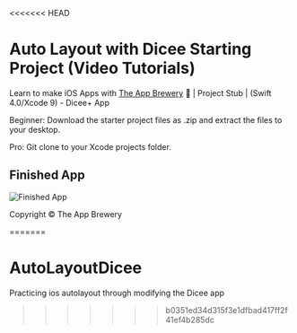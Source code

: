 <<<<<<< HEAD
# Auto Layout with Dicee Starting Project (Video Tutorials)
Learn to make iOS Apps with [The App Brewery](https://www.appbrewery.co) 📱 | Project Stub | (Swift 4.0/Xcode 9) - Dicee+ App


Beginner: Download the starter project files as .zip and extract the files to your desktop.

Pro: Git clone to your Xcode projects folder.

## Finished App
![Finished App](https://github.com/londonappbrewery/Images/blob/master/Dicee%2B.gif)



Copyright © The App Brewery

=======
# AutoLayoutDicee
Practicing ios autolayout through modifying the Dicee app
>>>>>>> b0351ed34d315f3e1dfbad417ff2f41ef4b285dc
